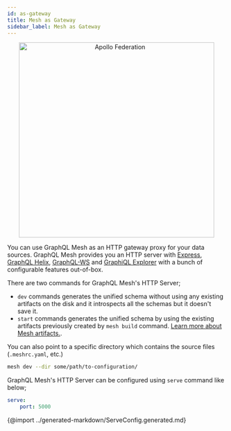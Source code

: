 ```yaml
---
id: as-gateway
title: Mesh as Gateway
sidebar_label: Mesh as Gateway
---
```


<p align="center">
  <img src="/img/as-gateway.png" width="450" alt="Apollo Federation" />
  <br/>
</p>

You can use GraphQL Mesh as an HTTP gateway proxy for your data sources. GraphQL Mesh provides you an HTTP server with [Express](https://expressjs.com/), [GraphQL Helix](https://github.com/contrawork/graphql-helix), [GraphQL-WS](https://github.com/enisdenjo/graphql-ws#readme) and [GraphiQL Explorer](https://github.com/OneGraph/graphiql-explorer) with a bunch of configurable features out-of-box.

There are two commands for GraphQL Mesh's HTTP Server;

- `dev` commands generates the unified schema without using any existing artifacts on the disk and it introspects all the schemas but it doesn't save it.
- `start` commands generates the unified schema by using the existing artifacts previously created by `mesh build` command. [Learn more about Mesh artifacts.](/docs/recipes/build-mesh-artifacts).

You can also point to a specific directory which contains the source files (`.meshrc.yaml`, etc.)

```bash
mesh dev --dir some/path/to-configuration/
```

GraphQL Mesh's HTTP Server can be configured using `serve` command like below;

```yaml
serve:
    port: 5000
```

{@import ../generated-markdown/ServeConfig.generated.md}

